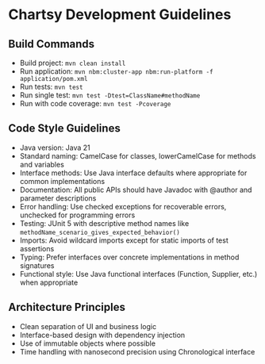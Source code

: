 # Chartsy Development Guidelines

## Build Commands
- Build project: `mvn clean install`
- Run application: `mvn nbm:cluster-app nbm:run-platform -f application/pom.xml`
- Run tests: `mvn test`
- Run single test: `mvn test -Dtest=ClassName#methodName`
- Run with code coverage: `mvn test -Pcoverage`

## Code Style Guidelines
- Java version: Java 21
- Standard naming: CamelCase for classes, lowerCamelCase for methods and variables
- Interface methods: Use Java interface defaults where appropriate for common implementations
- Documentation: All public APIs should have Javadoc with @author and parameter descriptions
- Error handling: Use checked exceptions for recoverable errors, unchecked for programming errors
- Testing: JUnit 5 with descriptive method names like `methodName_scenario_gives_expected_behavior()`
- Imports: Avoid wildcard imports except for static imports of test assertions
- Typing: Prefer interfaces over concrete implementations in method signatures
- Functional style: Use Java functional interfaces (Function, Supplier, etc.) when appropriate

## Architecture Principles
- Clean separation of UI and business logic
- Interface-based design with dependency injection
- Use of immutable objects where possible
- Time handling with nanosecond precision using Chronological interface